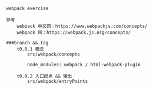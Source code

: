######
	webpack exercise

	参考
		webpack 中文网：https://www.webpackjs.com/concepts/
		webpack 网：https://webpack.js.org/concepts/

	###branch && tag
		t0.0.1 概念
			src/webpack/concepts
	
			node_modules: webpack / html-webpack-plugin

		t0.0.2 入口起点 && 输出
			src/webpack/entryPoints
			